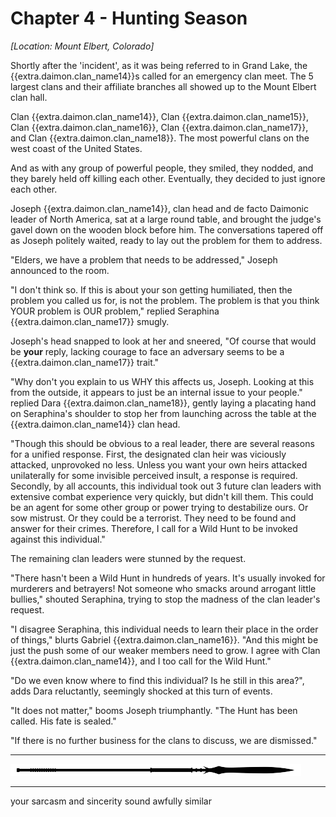 # Chapter 4 - Hunting Season

_[Location: Mount Elbert, Colorado]_

Shortly after the 'incident', as it was being referred to in Grand Lake, the {{extra.daimon.clan_name14}}s called for an emergency clan meet.  The 5 largest clans and their affiliate branches all showed up to the Mount Elbert clan hall.  

Clan {{extra.daimon.clan_name14}}, Clan {{extra.daimon.clan_name15}}, Clan {{extra.daimon.clan_name16}}, Clan {{extra.daimon.clan_name17}}, and Clan {{extra.daimon.clan_name18}}.  The most powerful clans on the west coast of the United States.

And as with any group of powerful people, they smiled, they nodded, and they barely held off killing each other.  Eventually, they decided to just ignore each other.

Joseph {{extra.daimon.clan_name14}}, clan head and de facto Daimonic leader of North America, sat at a large round table, and brought the judge's gavel down on the wooden block before him.  The conversations tapered off as Joseph politely waited, ready to lay out the problem for them to address.

"Elders, we have a problem that needs to be addressed," Joseph announced to the room.

"I don't think so.  If this is about your son getting humiliated, then the problem you called us for, is not the problem.  The problem is that you think YOUR problem is OUR problem," replied Seraphina {{extra.daimon.clan_name17}} smugly.

Joseph's head snapped to look at her and sneered, "Of course that would be **your** reply, lacking courage to face an adversary seems to be a {{extra.daimon.clan_name17}} trait."

"Why don't you explain to us WHY this affects us, Joseph.  Looking at this from the outside, it appears to just be an internal issue to your people." replied Dara {{extra.daimon.clan_name18}}, gently laying a placating hand on Seraphina's shoulder to stop her from launching across the table at the {{extra.daimon.clan_name14}} clan head.

"Though this should be obvious to a real leader, there are several reasons for a unified response.  First, the designated clan heir was viciously attacked, unprovoked no less.  Unless you want your own heirs attacked unilaterally for some invisible perceived insult, a response is required.  Secondly, by all accounts, this individual took out 3 future clan leaders with extensive combat experience very quickly, but didn't kill them.  This could be an agent for some other group or power trying to destabilize ours.   Or sow mistrust.  Or they could be a terrorist.  They need to be found and answer for their crimes. Therefore, I call for a Wild Hunt to be invoked against this individual."

The remaining clan leaders were stunned by the request.

"There hasn't been a Wild Hunt in hundreds of years.   It's usually invoked for murderers and betrayers!  Not someone who smacks around arrogant little bullies," shouted Seraphina, trying to stop the madness of the clan leader's request.

"I disagree Seraphina, this individual needs to learn their place in the order of things," blurts Gabriel {{extra.daimon.clan_name16}}.  "And this might be just the push some of our weaker members need to grow.  I agree with Clan {{extra.daimon.clan_name14}}, and I too call for the Wild Hunt."

"Do we even know where to find this individual?  Is he still in this area?", adds Dara reluctantly, seemingly shocked at this turn of events.

"It does not matter," booms Joseph triumphantly.  "The Hunt has been called.  His fate is sealed."  

"If there is no further business for the clans to discuss, we are dismissed."

* * *

![divider](../../../assets/divider.png)

* * *







your sarcasm and sincerity sound awfully similar
